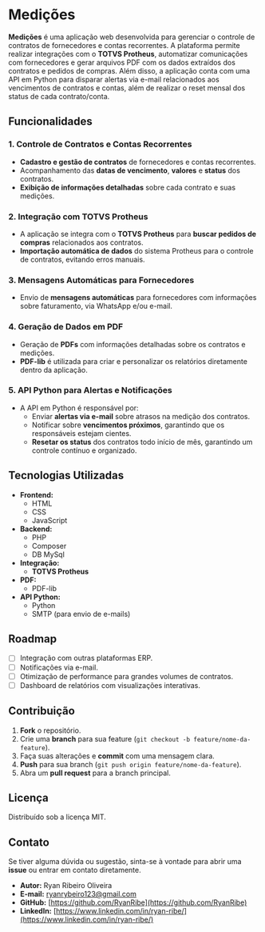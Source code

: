 # Medições

**Medições** é uma aplicação web desenvolvida para gerenciar o controle de contratos de fornecedores e contas recorrentes. A plataforma permite realizar integrações com o **TOTVS Protheus**, automatizar comunicações com fornecedores e gerar arquivos PDF com os dados extraídos dos contratos e pedidos de compras. Além disso, a aplicação conta com uma API em Python para disparar alertas via e-mail relacionados aos vencimentos de contratos e contas, além de realizar o reset mensal dos status de cada contrato/conta.

## Funcionalidades

### 1. **Controle de Contratos e Contas Recorrentes**

- **Cadastro e gestão de contratos** de fornecedores e contas recorrentes.
- Acompanhamento das **datas de vencimento**, **valores** e **status** dos contratos.
- **Exibição de informações detalhadas** sobre cada contrato e suas medições.

### 2. **Integração com TOTVS Protheus**

- A aplicação se integra com o **TOTVS Protheus** para **buscar pedidos de compras** relacionados aos contratos.
- **Importação automática de dados** do sistema Protheus para o controle de contratos, evitando erros manuais.

### 3. **Mensagens Automáticas para Fornecedores**

- Envio de **mensagens automáticas** para fornecedores com informações sobre faturamento, via WhatsApp e/ou e-mail.

### 4. **Geração de Dados em PDF**

- Geração de **PDFs** com informações detalhadas sobre os contratos e medições.
- **PDF-lib** é utilizada para criar e personalizar os relatórios diretamente dentro da aplicação.

### 5. **API Python para Alertas e Notificações**

- A API em Python é responsável por:
  - Enviar **alertas via e-mail** sobre atrasos na medição dos contratos.
  - Notificar sobre **vencimentos próximos**, garantindo que os responsáveis estejam cientes.
  - **Resetar os status** dos contratos todo início de mês, garantindo um controle contínuo e organizado.

## Tecnologias Utilizadas

- **Frontend:**
  - HTML
  - CSS
  - JavaScript
- **Backend:**
  - PHP
  - Composer
  - DB MySql
- **Integração:**
  - **TOTVS Protheus**
- **PDF:**
  - PDF-lib
- **API Python:**
  - Python
  - SMTP (para envio de e-mails)

## Roadmap

- [ ] Integração com outras plataformas ERP.
- [ ] Notificações via e-mail.
- [ ] Otimização de performance para grandes volumes de contratos.
- [ ] Dashboard de relatórios com visualizações interativas.

## Contribuição

1. **Fork** o repositório.
2. Crie uma **branch** para sua feature (`git checkout -b feature/nome-da-feature`).
3. Faça suas alterações e **commit** com uma mensagem clara.
4. **Push** para sua branch (`git push origin feature/nome-da-feature`).
5. Abra um **pull request** para a branch principal.

## Licença

Distribuído sob a licença MIT.

## Contato

Se tiver alguma dúvida ou sugestão, sinta-se à vontade para abrir uma **issue** ou entrar em contato diretamente.

- **Autor:** Ryan Ribeiro Oliveira
- **E-mail:** ryanrybeiro123@gmail.com
- **GitHub:** [https://github.com/RyanRibe](https://github.com/RyanRibe)
- **LinkedIn:** [https://www.linkedin.com/in/ryan-ribe/](https://www.linkedin.com/in/ryan-ribe/)
